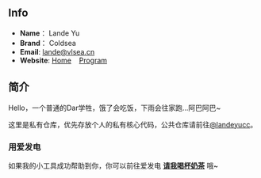 ## Info
- **Name**： Lande Yu
- **Brand**： Coldsea
- **Email**: [lande@vlsea.cn](mailto:lande@vlsea.cn)
- **Website**: [Home](https://vlsea.com) &nbsp;&nbsp; [Program](https://coldsea.vip)
## 简介
Hello，一个普通的Dar学牲，饿了会吃饭，下雨会往家跑...阿巴阿巴~

这里是私有仓库，优先存放个人的私有核心代码，公共仓库请前往[@landeyucc](https://github.com/landeyucc)。

### 用爱发电

如果我的小工具成功帮助到你，你可以前往爱发电 **[请我喝杯奶茶](https://afdian.tv/a/lande)** 哦~
